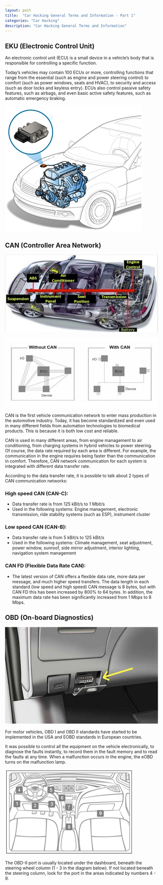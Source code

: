 ```yaml
---
layout: post
title:  "Car Hacking General Terms and Information - Part 1"
categories: "Car Hacking"
description: "Car Hacking General Terms and Information"
---
```


## EKU (Electronic Control Unit)

An electronic control unit (ECU) is a small device in a vehicle’s body that is responsible for controlling a specific function. 

Today’s vehicles may contain 100 ECUs or more, controlling functions that range from the essential (such as engine and power steering control) to comfort (such as power windows, seats and HVAC), to security and access (such as door locks and keyless entry). ECUs also control passive safety features, such as airbags, and even basic active safety features, such as automatic emergency braking.

![EKU_Electronic_Control_Unit](../assets/images/2022-12-22/01.png)

## CAN (Controller Area Network)

![CAN_Controller_Area_Network](../assets/images/2022-12-22/02.png)

![CAN_Controller_Area_Network](../assets/images/2022-12-22/03.png)

CAN is the first vehicle communication network to enter mass production in the automotive industry. Today, it has become standardized and even used in many different fields from automation technologies to biomedical products. This is because it is both low cost and reliable.

CAN is used in many different areas, from engine management to air conditioning, from charging systems in hybrid vehicles to power steering. Of course, the data rate required by each area is different. For example, the communication in the engine requires being faster than the communication in comfort. Therefore, CAN network communication for each system is integrated with different data transfer rate.

According to the data transfer rate, it is possible to talk about 2 types of CAN communication networks:

### High speed CAN (CAN-C):

- Data transfer rate is from 125 kBit/s to 1 Mbit/s
- Used in the following systems: Engine management, electronic transmission, ride stability systems (such as ESP), instrument cluster

### Low speed CAN (CAN-B):

- Data transfer rate is from 5 kBit/s to 125 kBit/s
- Used in the following systems: Climate management, seat adjustment, power window, sunroof, side mirror adjustment, interior lighting, navigation system management

### CAN FD (Flexible Data Rate CAN):

- The latest version of CAN offers a flexible data rate, more data per message, and much higher speed transfers. The data length in each standard (low speed and high speed) CAN message is 8 bytes, but with CAN FD this has been increased by 800% to 64 bytes. In addition, the maximum data rate has been significantly increased from 1 Mbps to 8 Mbps.

## OBD (On-board Diagnostics)

![OBD_On-board_Diagnostics_1](../assets/images/2022-12-22/04.png)

For motor vehicles, OBD I and OBD II standards have started to be implemented in the USA and EOBD standards in European countries.

It was possible to control all the equipment on the vehicle electronically, to diagnose the faults instantly, to record them in the fault memory and to read the faults at any time. When a malfunction occurs in the engine, the eOBD turns on the malfunction lamp.

![OBD_On-board_Diagnostics_2](../assets/images/2022-12-22/05.png)

The OBD-II port is usually located under the dashboard, beneath the steering wheel column (1 - 3 in the diagram below). If not located beneath the steering column, look for the port in the areas indicated by numbers 4 - 9.